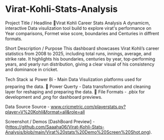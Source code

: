# Virat-Kohli-Stats-Analysis
Project Title / Headline
🏏Virat Kohli Career Stats Analysis
A dynamicm, interactive Data visulization tool build to explore virat's performance on Year comparisons, Formet wise score, boundaries and Centuries in diffrent formats.

Short Description / Purpose
This dashboard showcases Virat Kohli’s career statistics from 2008 to 2025, including total runs, innings, average, and strike rate. It highlights his boundaries, centuries by year, top-performing years, and yearly run distribution, giving a clear visual of his consistency and dominance in cricket.

Tech Stack 
📊 Power Bi - Main Data Visulization platforms used for preparing the data.
📂 Power Querty - Data transformation and cleaning layer for reshaping and preparing the data.
📂 File Formats - .pbix for development and ,png for dashboard previews.

Data Source
Source - www.cricmetric.com/playerstats.py?player=V%20Kohli&format=all&role=all

Screenshot / Demos
[DashBoard Preview] - (https://github.com/Saaaha06/Virat-Kohli-Stats-Analysis/blob/main/Virat%20stats%20Demo%20Screen%20Shot.png). 


